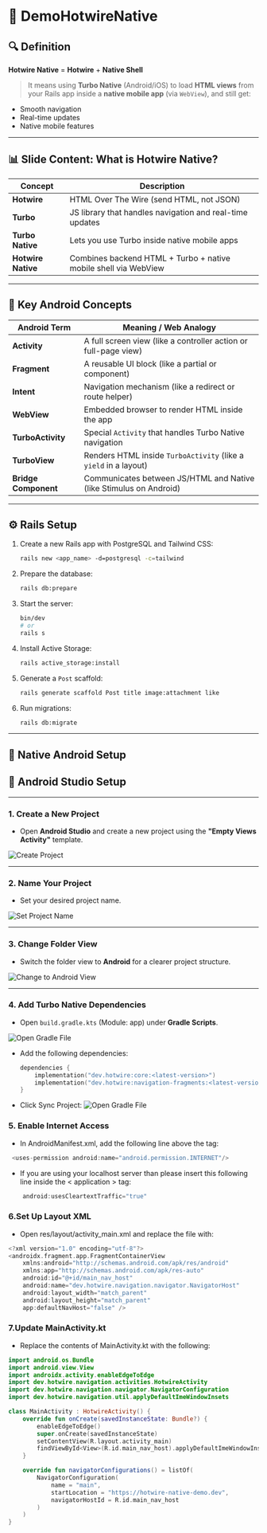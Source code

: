 # 🚀 DemoHotwireNative

## 🔍 Definition

**Hotwire Native** = **Hotwire** + **Native Shell**

> It means using **Turbo Native** (Android/iOS) to load **HTML views** from your Rails app inside a **native mobile app** (via `WebView`), and still get:
- Smooth navigation  
- Real-time updates  
- Native mobile features

---

## 📊 Slide Content: What is Hotwire Native?

| Concept         | Description                                                              |
|-----------------|--------------------------------------------------------------------------|
| **Hotwire**      | HTML Over The Wire (send HTML, not JSON)                                |
| **Turbo**        | JS library that handles navigation and real-time updates                |
| **Turbo Native** | Lets you use Turbo inside native mobile apps                            |
| **Hotwire Native** | Combines backend HTML + Turbo + native mobile shell via WebView       |

---

## 📱 Key Android Concepts

| Android Term       | Meaning / Web Analogy                                                   |
|--------------------|-------------------------------------------------------------------------|
| **Activity**         | A full screen view (like a controller action or full-page view)        |
| **Fragment**         | A reusable UI block (like a partial or component)                      |
| **Intent**           | Navigation mechanism (like a redirect or route helper)                 |
| **WebView**          | Embedded browser to render HTML inside the app                         |
| **TurboActivity**    | Special `Activity` that handles Turbo Native navigation                |
| **TurboView**        | Renders HTML inside `TurboActivity` (like a `yield` in a layout)       |
| **Bridge Component** | Communicates between JS/HTML and Native (like Stimulus on Android)     |

---

## ⚙️ Rails Setup

1. Create a new Rails app with PostgreSQL and Tailwind CSS:

    ```bash
    rails new <app_name> -d=postgresql -c=tailwind
    ```

2. Prepare the database:

    ```bash
    rails db:prepare
    ```

3. Start the server:

    ```bash
    bin/dev
    # or
    rails s
    ```

4. Install Active Storage:

    ```bash
    rails active_storage:install
    ```

5. Generate a `Post` scaffold:

    ```bash
    rails generate scaffold Post title image:attachment like
    ```

6. Run migrations:

    ```bash
    rails db:migrate
    ```

---

## 📱 Native Android Setup

## 📱 Android Studio Setup

---

### 1. Create a New Project

- Open **Android Studio** and create a new project using the **"Empty Views Activity"** template.

![Create Project](./Hotwire%20Native%20Presentation/01.PNG)

---

### 2. Name Your Project

- Set your desired project name.

![Set Project Name](./Hotwire%20Native%20Presentation/02.PNG)

---

### 3. Change Folder View

- Switch the folder view to **Android** for a clearer project structure.

![Change to Android View](./Hotwire%20Native%20Presentation/03.PNG)

---

### 4. Add Turbo Native Dependencies

- Open `build.gradle.kts` (Module: app) under **Gradle Scripts**.

![Open Gradle File](./Hotwire%20Native%20Presentation/04.PNG)

- Add the following dependencies:

  ```kotlin
  dependencies {
      implementation("dev.hotwire:core:<latest-version>")
      implementation("dev.hotwire:navigation-fragments:<latest-version>")
  }


- Click Sync Project:
![Open Gradle File](./Hotwire%20Native%20Presentation/05.png)

### 5. Enable Internet Access
- In AndroidManifest.xml, add the following line above the <application> tag:

 ```kotlin
  <uses-permission android:name="android.permission.INTERNET"/>
```
- If you are using your localhost server than please insert this following line inside the < application > tag:

```kotlin
    android:usesCleartextTraffic="true"
```
### 6.Set Up Layout XML
- Open res/layout/activity_main.xml and replace the file with:

```kotlin
<?xml version="1.0" encoding="utf-8"?>
<androidx.fragment.app.FragmentContainerView
    xmlns:android="http://schemas.android.com/apk/res/android"
    xmlns:app="http://schemas.android.com/apk/res-auto"
    android:id="@+id/main_nav_host"
    android:name="dev.hotwire.navigation.navigator.NavigatorHost"
    android:layout_width="match_parent"
    android:layout_height="match_parent"
    app:defaultNavHost="false" />
```
### 7.Update MainActivity.kt
- Replace the contents of MainActivity.kt with the following:
```kotlin
import android.os.Bundle
import android.view.View
import androidx.activity.enableEdgeToEdge
import dev.hotwire.navigation.activities.HotwireActivity
import dev.hotwire.navigation.navigator.NavigatorConfiguration
import dev.hotwire.navigation.util.applyDefaultImeWindowInsets

class MainActivity : HotwireActivity() {
    override fun onCreate(savedInstanceState: Bundle?) {
        enableEdgeToEdge()
        super.onCreate(savedInstanceState)
        setContentView(R.layout.activity_main)
        findViewById<View>(R.id.main_nav_host).applyDefaultImeWindowInsets()
    }

    override fun navigatorConfigurations() = listOf(
        NavigatorConfiguration(
            name = "main",
            startLocation = "https://hotwire-native-demo.dev",
            navigatorHostId = R.id.main_nav_host
        )
    )
}
```
